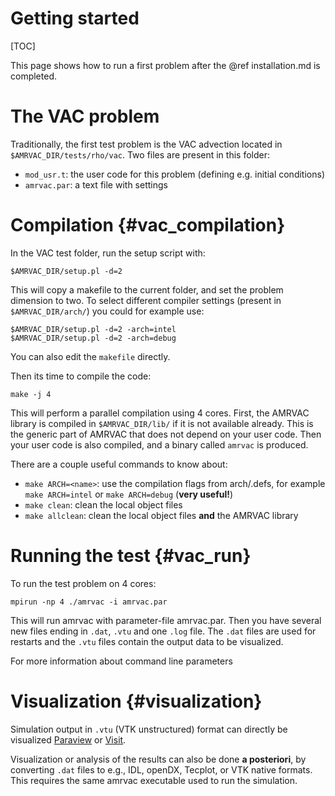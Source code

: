 # Getting started

[TOC]

This page shows how to run a first problem after the @ref installation.md is
completed.

# The VAC problem

Traditionally, the first test problem is the VAC advection located in
`$AMRVAC_DIR/tests/rho/vac`. Two files are present in this folder:

* `mod_usr.t`: the user code for this problem (defining e.g. initial conditions)
* `amrvac.par`: a text file with settings

# Compilation {#vac_compilation}

In the VAC test folder, run the setup script with:

    $AMRVAC_DIR/setup.pl -d=2

This will copy a makefile to the current folder, and set the problem dimension
to two. To select different compiler settings (present in `$AMRVAC_DIR/arch/`)
you could for example use:

    $AMRVAC_DIR/setup.pl -d=2 -arch=intel
    $AMRVAC_DIR/setup.pl -d=2 -arch=debug

You can also edit the `makefile` directly.

Then its time to compile the code:

    make -j 4

This will perform a parallel compilation using 4 cores. First, the AMRVAC
library is compiled in `$AMRVAC_DIR/lib/` if it is not available already. This
is the generic part of AMRVAC that does not depend on your user code. Then your
user code is also compiled, and a binary called `amrvac` is produced.

There are a couple useful commands to know about:

* `make ARCH=<name>`: use the compilation flags from arch/<name>.defs, for example `make ARCH=intel` or `make ARCH=debug` (**very useful!**)
* `make clean`: clean the local object files
* `make allclean`: clean the local object files **and** the AMRVAC library

# Running the test {#vac_run}

To run the test problem on 4 cores:

    mpirun -np 4 ./amrvac -i amrvac.par

This will run amrvac with parameter-file amrvac.par. Then you have several new
files ending in `.dat`, `.vtu` and one `.log` file. The `.dat` files are used
for restarts and the `.vtu` files contain the output data to be visualized.

For more information about command line parameters

# Visualization {#visualization}

Simulation output in `.vtu` (VTK unstructured) format can directly be
visualized [Paraview](http://www.paraview.org/)
or [Visit](https://wci.llnl.gov/simulation/computer-codes/visit).

Visualization or analysis of the results can also be done **a posteriori**, by
converting `.dat` files to e.g., IDL, openDX, Tecplot, or VTK native formats.
This requires the same amrvac executable used to run the simulation.

